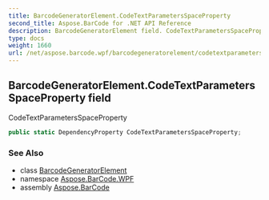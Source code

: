 ```yaml
---
title: BarcodeGeneratorElement.CodeTextParametersSpaceProperty
second_title: Aspose.BarCode for .NET API Reference
description: BarcodeGeneratorElement field. CodeTextParametersSpaceProperty
type: docs
weight: 1660
url: /net/aspose.barcode.wpf/barcodegeneratorelement/codetextparametersspaceproperty/
---
```

## BarcodeGeneratorElement.CodeTextParametersSpaceProperty field

CodeTextParametersSpaceProperty

```csharp
public static DependencyProperty CodeTextParametersSpaceProperty;
```

### See Also

* class [BarcodeGeneratorElement](../)
* namespace [Aspose.BarCode.WPF](../../barcodegeneratorelement/)
* assembly [Aspose.BarCode](../../../)


